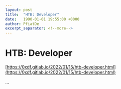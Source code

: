```yaml
---
layout: post
title:  "HTB: Developer"
date:   1990-01-01 19:55:00 +0000
author: PfiatDe
excerpt_separator: <!--more-->
---
```


# HTB: Developer

[https://0xdf.gitlab.io/2022/01/15/htb-developer.html](https://0xdf.gitlab.io/2022/01/15/htb-developer.html)

...
<!--more-->
